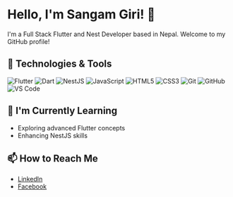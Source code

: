 # Hello, I'm Sangam Giri! 👋

I'm a Full Stack Flutter and Nest Developer based in Nepal. Welcome to my GitHub profile!

## 🔧 Technologies & Tools

![Flutter](https://img.shields.io/badge/-Flutter-02569B?style=flat-square&logo=flutter&logoColor=white)
![Dart](https://img.shields.io/badge/-Dart-0175C2?style=flat-square&logo=dart&logoColor=white)
![NestJS](https://img.shields.io/badge/-NestJS-E0234E?style=flat-square&logo=nestjs&logoColor=white)
![JavaScript](https://img.shields.io/badge/-JavaScript-F7DF1E?style=flat-square&logo=javascript&logoColor=black)
![HTML5](https://img.shields.io/badge/-HTML5-E34F26?style=flat-square&logo=html5&logoColor=white)
![CSS3](https://img.shields.io/badge/-CSS3-1572B6?style=flat-square&logo=css3&logoColor=white)
![Git](https://img.shields.io/badge/-Git-F05032?style=flat-square&logo=git&logoColor=white)
![GitHub](https://img.shields.io/badge/-GitHub-181717?style=flat-square&logo=github&logoColor=white)
![VS Code](https://img.shields.io/badge/-VS%20Code-007ACC?style=flat-square&logo=visual-studio-code&logoColor=white)

## 🌱 I'm Currently Learning

- Exploring advanced Flutter concepts
- Enhancing NestJS skills

## 📫 How to Reach Me

- [LinkedIn](https://www.linkedin.com/in/sangam-giri/)
- [Facebook](https://www.facebook.com/sangamgiri00)
